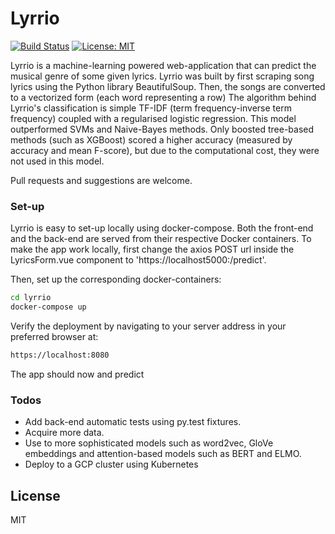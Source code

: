 # Lyrrio

[![Build Status](https://travis-ci.org/joemccann/dillinger.svg?branch=master)](https://travis-ci.org/joemccann/dillinger)   [![License: MIT](https://img.shields.io/badge/License-MIT-green.svg)](https://opensource.org/licenses/MIT)


Lyrrio is a machine-learning powered web-application that can predict the musical genre of some given lyrics. Lyrrio was built by  first scraping song lyrics using the Python library BeautifulSoup. Then, the songs are converted to a vectorized form (each word representing a row) The algorithm behind Lyrrio's classification is simple TF-IDF (term frequency-inverse term frequency) coupled with a regularised logistic regression. This model outperformed SVMs and Naive-Bayes methods.  Only boosted tree-based methods (such as XGBoost) scored a higher accuracy (measured by accuracy and mean F-score), but due to the computational cost, they were not used in this model.

Pull requests and suggestions are welcome. 

### Set-up

Lyrrio is easy to set-up locally using docker-compose. Both the front-end and the back-end are served from their respective Docker containers. To make the app work locally, first change the axios POST url inside the LyricsForm.vue component to 'https://localhost5000:/predict'.

Then, set up the corresponding docker-containers:

```sh
cd lyrrio
docker-compose up
```

Verify the deployment by navigating to your server address in your preferred browser at:

```sh
https://localhost:8080
```

The app should now and predict 

### Todos

 - Add back-end automatic tests using py.test fixtures.
 - Acquire more data.
 - Use to more sophisticated models such as word2vec, GloVe embeddings and attention-based models such as BERT and ELMO.
 - Deploy to  a GCP cluster using Kubernetes

License
----

MIT


